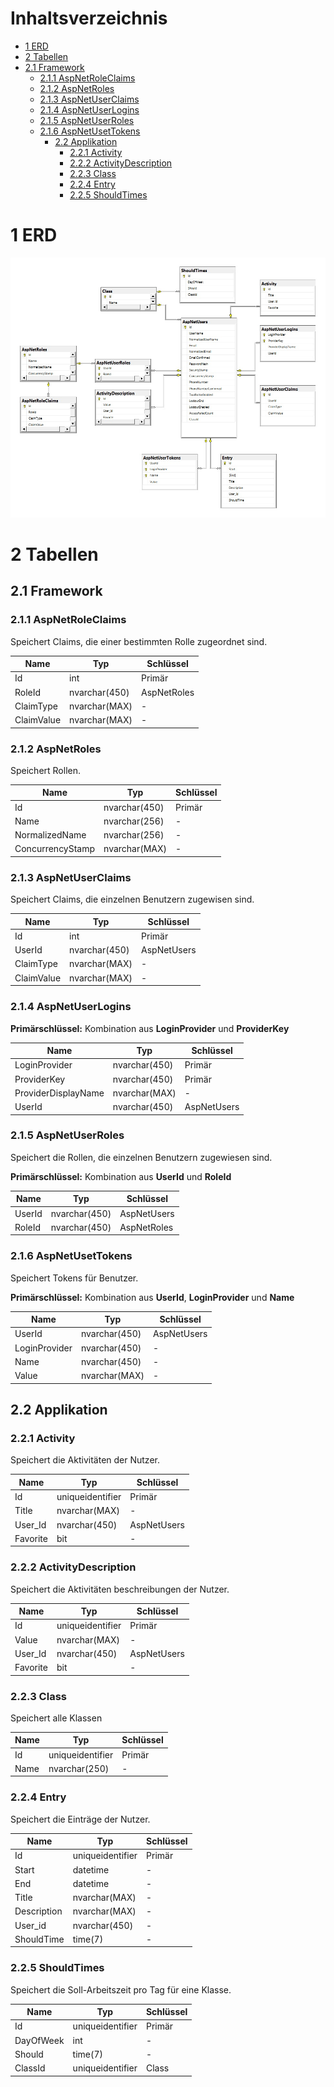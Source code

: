 # Inhaltsverzeichnis

- [1 ERD](#1-erd)
- [2 Tabellen](#2-tabellen)
 - [2.1 Framework](#21-framework)
    - [2.1.1 AspNetRoleClaims](#211-aspnetroleclaims)
    - [2.1.2 AspNetRoles](#212-aspnetroles)
    - [2.1.3 AspNetUserClaims](#213-aspnetuserclaims)
    - [2.1.4 AspNetUserLogins](#214-aspnetuserlogins)
    - [2.1.5 AspNetUserRoles](#215-aspnetuserroles)
    - [2.1.6 AspNetUsetTokens](#216-aspnetusettokens)
      - [2.2 Applikation](#22-applikation)
        - [2.2.1 Activity](#221-activity)
        - [2.2.2 ActivityDescription](#222-activitydescription)
        - [2.2.3 Class](#223-class)
        - [2.2.4 Entry](#224-entry)
        - [2.2.5 ShouldTimes](#225-shouldtimes)


# 1 ERD
![ERD](../assets/ERD.jpg)

# 2 Tabellen

## 2.1 Framework

### 2.1.1 AspNetRoleClaims
Speichert Claims, die einer bestimmten Rolle zugeordnet sind.

| Name       | Typ           | Schlüssel   |
|------------|---------------|-------------|
| Id         | int           | Primär      |
| RoleId     | nvarchar(450) | AspNetRoles |
| ClaimType  | nvarchar(MAX) | -           |
| ClaimValue | nvarchar(MAX) | -           |

### 2.1.2 AspNetRoles
Speichert Rollen.

| Name             | Typ           | Schlüssel |
|------------------|---------------|-----------|
| Id               | nvarchar(450) | Primär    |
| Name             | nvarchar(256) | -         |
| NormalizedName   | nvarchar(256) | -         |
| ConcurrencyStamp | nvarchar(MAX) | -         |

### 2.1.3 AspNetUserClaims
Speichert Claims, die einzelnen Benutzern zugewisen sind.

| Name       | Typ           | Schlüssel   |
|------------|---------------|-------------|
| Id         | int           | Primär      |
| UserId     | nvarchar(450) | AspNetUsers |
| ClaimType  | nvarchar(MAX) | -           |
| ClaimValue | nvarchar(MAX) | -           |

### 2.1.4 AspNetUserLogins
**Primärschlüssel:** Kombination aus **LoginProvider** und **ProviderKey**

| Name                | Typ           | Schlüssel   |
|---------------------|---------------|-------------|
| LoginProvider       | nvarchar(450) | Primär      |
| ProviderKey         | nvarchar(450) | Primär      |
| ProviderDisplayName | nvarchar(MAX) | -           |
| UserId              | nvarchar(450) | AspNetUsers |

### 2.1.5 AspNetUserRoles
Speichert die Rollen, die einzelnen Benutzern zugewiesen sind.

**Primärschlüssel:** Kombination aus **UserId** und **RoleId**

| Name   | Typ           | Schlüssel   |
|--------|---------------|-------------|
| UserId | nvarchar(450) | AspNetUsers |
| RoleId | nvarchar(450) | AspNetRoles |

### 2.1.6 AspNetUsetTokens
Speichert Tokens für Benutzer.

**Primärschlüssel:** Kombination aus **UserId**, **LoginProvider** und **Name**

| Name          | Typ           | Schlüssel   |
|---------------|---------------|-------------|
| UserId        | nvarchar(450) | AspNetUsers |
| LoginProvider | nvarchar(450) | -           |
| Name          | nvarchar(450) | -           |
| Value         | nvarchar(MAX) | -           |

## 2.2 Applikation 
### 2.2.1 Activity
Speichert die Aktivitäten der Nutzer.

| Name     | Typ              | Schlüssel   |
|----------|------------------|-------------|
| Id       | uniqueidentifier | Primär      |
| Title    | nvarchar(MAX)    | -           |
| User_Id  | nvarchar(450)    | AspNetUsers |
| Favorite | bit              | -           |

### 2.2.2 ActivityDescription
Speichert die Aktivitäten beschreibungen der Nutzer.

| Name     | Typ              | Schlüssel   |
|----------|------------------|-------------|
| Id       | uniqueidentifier | Primär      |
| Value    | nvarchar(MAX)    | -           |
| User_Id  | nvarchar(450)    | AspNetUsers |
| Favorite | bit              | -           |

### 2.2.3 Class
Speichert alle Klassen

| Name     | Typ              | Schlüssel   |
|----------|------------------|-------------|
| Id       | uniqueidentifier | Primär      |
| Name     | nvarchar(250)    | -           |

### 2.2.4 Entry
Speichert die Einträge der Nutzer.

| Name        | Typ              | Schlüssel |
|-------------|------------------|-----------|
| Id          | uniqueidentifier | Primär    |
| Start       | datetime         | -         |
| End         | datetime         | -         |
| Title       | nvarchar(MAX)    | -         |
| Description | nvarchar(MAX)    | -         |
| User_id     | nvarchar(450)    | -         |
| ShouldTime  | time(7)          | -         |

### 2.2.5 ShouldTimes
Speichert die Soll-Arbeitszeit pro Tag für eine Klasse.

| Name        | Typ              | Schlüssel |
|-------------|------------------|-----------|
| Id          | uniqueidentifier | Primär    |
| DayOfWeek   | int              | -         |
| Should      | time(7)          | -         |
| ClassId     | uniqueidentifier | Class     |